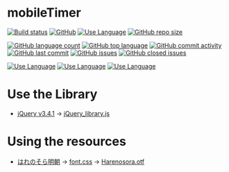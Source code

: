 # mobileTimer
  
[![Build status](http://img.shields.io/badge/build-passing-brightgreen.svg?style=flat)](README.md)
[![GitHub](https://img.shields.io/github/license/lkz138/mobileTimer)](LICENSE)
[![Use Language](http://img.shields.io/badge/language-JP.ja.utf8-silver.svg?style=flat)](README.md)
[![GitHub repo size](https://img.shields.io/github/repo-size/lkz138/mobileTimer)](README.md)
  
[![GitHub language count](https://img.shields.io/github/languages/count/lkz138/mobileTimer)](README.md)
[![GitHub top language](https://img.shields.io/github/languages/top/lkz138/mobileTimer)](README.md)
[![GitHub commit activity](https://img.shields.io/github/commit-activity/m/lkz138/mobileTimer)](README.md)
[![GitHub last commit](https://img.shields.io/github/last-commit/lkz138/mobileTimer)](README.md)
[![GitHub issues](https://img.shields.io/github/issues-raw/lkz138/mobileTimer)](https://github.com/lkz138/mobileTimer/issues)
[![GitHub closed issues](https://img.shields.io/github/issues-closed-raw/lkz138/mobileTimer)](https://github.com/lkz138/mobileTimer/issues)
  
[![Use Language](http://img.shields.io/badge/language-HTML-yellow.svg?style=flat)](README.md)
[![Use Language](http://img.shields.io/badge/language-JavaScript-yellow.svg?style=flat)](README.md)
[![Use Language](http://img.shields.io/badge/language-CSS-yellow.svg?style=flat)](README.md)
 
 
 
# Use the Library
- [jQuery v3.4.1](https://jquery.com/) -> [jQuery_library.js](/lib/jQuery_library.js)
  
# Using the resources
- [はれのそら明朝](https://fontopo.com/?p=377) -> [font.css](/lib/font.css) -> [Harenosora.otf](/lib/Harenosora.otf)
  
